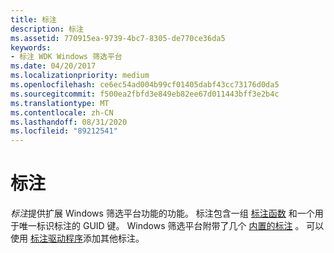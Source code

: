 ```yaml
---
title: 标注
description: 标注
ms.assetid: 770915ea-9739-4bc7-8305-de770ce36da5
keywords:
- 标注 WDK Windows 筛选平台
ms.date: 04/20/2017
ms.localizationpriority: medium
ms.openlocfilehash: ce6ec54ad004b99cf01405dabf43cc73176d0da5
ms.sourcegitcommit: f500ea2fbfd3e849eb82ee67d011443bff3e2b4c
ms.translationtype: MT
ms.contentlocale: zh-CN
ms.lasthandoff: 08/31/2020
ms.locfileid: "89212541"
---
```

# <a name="callout"></a>标注


*标注*提供扩展 Windows 筛选平台功能的功能。 标注包含一组 [标注函数](callout-function.md) 和一个用于唯一标识标注的 GUID 键。 Windows 筛选平台附带了几个 [内置的标注](./built-in-callout-identifiers.md) 。 可以使用 [标注驱动程序](callout-driver.md)添加其他标注。

 

